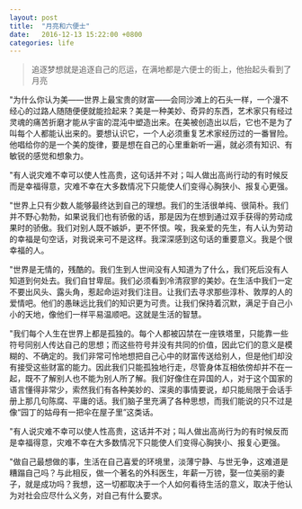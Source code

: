 ```yaml
---
layout: post
title:  "月亮和六便士"
date:   2016-12-13 15:22:00 +0800
categories: life
---
```


> 追逐梦想就是追逐自己的厄运，在满地都是六便士的街上，他抬起头看到了月亮

"为什么你认为美——世界上最宝贵的财富——会同沙滩上的石头一样，一个漫不经心的过路人随随便便就能捡起来？美是一种美妙、奇异的东西，艺术家只有经过灵魂的痛苦折磨才能从宇宙的混沌中塑造出来。在美被创造出以后，它也不是为了叫每个人都能认出来的。要想认识它，一个人必须重复艺术家经历过的一番冒险。他唱给你的是一个美的旋律，要是想在自己的心里重新听一遍，就必须有知识、有敏锐的感觉和想象力。

"有人说灾难不幸可以使人性高贵，这句话并不对；叫人做出高尚行动的有时候反而是幸福得意，灾难不幸在大多数情况下只能使人们变得心胸狭小、报复心更强。

"世界上只有少数人能够最终达到自己的理想。我们的生活很单纯、很简朴。我们并不野心勃勃，如果说我们也有骄傲的话，那是因为在想到通过双手获得的劳动成果时的骄傲。我们对别人既不嫉妒，更不怀恨。唉，我亲爱的先生，有人认为劳动的幸福是句空话，对我说来可不是这样。我深深感到这句话的重要意义。我是个很幸福的人。

"世界是无情的，残酷的。我们生到人世间没有人知道为了什么，我们死后没有人知道到何处去。我们自甘卑屈。我们必须看到冷清寂寥的美妙。在生活中我们一定不要出风头、露头角，惹起命运对我们注目。让我们去寻求那些淳朴、敦厚的人的爱情吧。他们的愚昧远比我们的知识更为可贵。让我们保持着沉默，满足于自己小小的天地，像他们一样平易温顺吧。这就是生活的智慧。​​

"我们每个人生在世界上都是孤独的。每个人都被囚禁在一座铁塔里，只能靠一些符号同别人传达自己的思想；而这些符号并没有共同的价值，因此它们的意义是模糊的、不确定的。我们非常可怜地想把自己心中的财富传送给别人，但是他们却没有接受这些财富的能力。因此我们只能孤独地行走，尽管身体互相依傍却并不在一起，既不了解别人也不能为别人所了解。我们好像住在异国的人，对于这个国家的语言懂得非常少，索然我们有各种美妙的、深奥的事情要说，却只能局限于会话手册上那几句陈腐、平庸的话。我们脑子里充满了各种思想，而我们能说的只不过是像“园丁的姑母有一把伞在屋子里”这类话。

"有人说灾难不幸可以使人性高贵，这话并不对；叫人做出高尚行为的有时候反而是幸福得意，灾难不幸在大多数情况下只能使人们变得心胸狭小、报复心更强。

"做自己最想做的事，生活在自己喜爱的环境里，淡薄宁静、与世无争，这难道是糟蹋自己吗？与此相反，做一个著名的外科医生，年薪一万镑，娶一位美丽的妻子，就是成功吗？我想，这一切都取决于一个人如何看待生活的意义，取决于他认为对社会应尽什么义务，对自己有什么要求。

